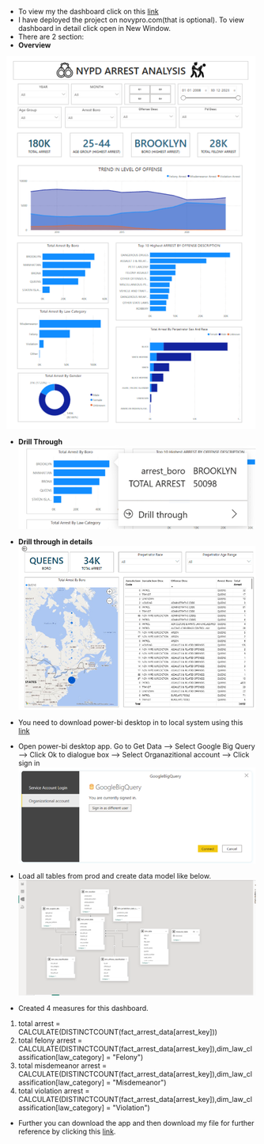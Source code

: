 - To view my the dashboard click on this [link](https://www.novypro.com/project/nypd-arrest-data-analysis)
- I have deployed the project on novypro.com(that is optional). To view dashboard in detail click open in New Window. 
- There are 2 section:
-  **Overview**

![alt text](./png_architecture/nypd_overview.png)

- **Drill Through**
![alt text](./png_architecture/drill_through.png)      

- **Drill through in details**
![alt text](./png_architecture/drill_details.png)     


- You need to download power-bi desktop in to local system using this [link](https://www.microsoft.com/en-in/download/details.aspx?id=58494)
- Open power-bi desktop app. Go to Get Data --> Select Google Big Query --> Click Ok to dialogue box --> Select Organazitional account --> Click sign in
![alt text](./png_architecture/powerbi_login.png)

- Load all tables from prod and create data model like below.
![alt text](./png_architecture/powerbi_data_model.png)

- Created 4 measures for this dashboard.
1. total arrest = CALCULATE(DISTINCTCOUNT(fact_arrest_data[arrest_key]))
2. total felony arrest = CALCULATE(DISTINCTCOUNT(fact_arrest_data[arrest_key]),dim_law_classification[law_category] = "Felony")
3. total misdemeanor arrest = CALCULATE(DISTINCTCOUNT(fact_arrest_data[arrest_key]),dim_law_classification[law_category] = "Misdemeanor")
4. total violation arrest = CALCULATE(DISTINCTCOUNT(fact_arrest_data[arrest_key]),dim_law_classification[law_category] = "Violation")

- Further you can download the app and then download my file for further reference by clicking this [link](./dashboard/nypd_arrest_data.pbix).
